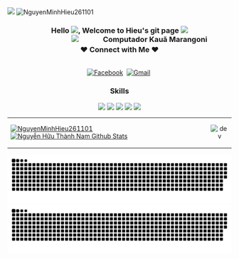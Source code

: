 <img src="https://s3-ap-southeast-1.amazonaws.com/kipalog.com/z14097j3qk_1_OF0xEMkWBv-69zvmNs6RDQ.gif" />
<img src="https://komarev.com/ghpvc/?username=NguyenMinhHieu261101&label=Số%20lượt%20truy%20cập%20trang&color=0e75b6&style=flat" alt="NguyenMinhHieu261101" />
<h3 align="center">Hello <img src="https://i.gifer.com/origin/f9/f90fc85cf18e351c565692dcb1c0feeb_w200.gif" width="36" />, Welcome to Hieu's git page 
<img src="https://camo.githubusercontent.com/e8e7b06ecf583bc040eb60e44eb5b8e0ecc5421320a92929ce21522dbc34c891/68747470733a2f2f6d656469612e67697068792e636f6d2f6d656469612f6876524a434c467a6361737252346961377a2f67697068792e676966" width="25px" data-canonical-src="https://media.giphy.com/media/hvRJCLFzcasrR4ia7z/giphy.gif" style="max-width: 100%;">
<img src="https://raw.githubusercontent.com/TheDudeThatCode/TheDudeThatCode/master/Assets/Developer.gif" width="360px" align="right" alt="Computador Kauã Marangoni" style="max-width: 100%;"></a></h3>

<h3 align="center">❤️ Connect with Me ❤️</h3>
<p align="center">
<br>
  <a href="https://www.facebook.com/hieucun261101/"><img src="https://img.shields.io/badge/Facebook-1877F2?style=for-the-badge&logo=facebook&logoColor=white" alt="Facebook"/></a>&nbsp;
<a href="mailto:nguyenminhhieu261101@gmail.com?subject=Hola%20Jiji"><img src="https://img.shields.io/badge/gmail-%23D14836.svg?&style=for-the-badge&logo=gmail&logoColor=white" alt="Gmail"/></a>&nbsp;
</p>
                                                                                    
<h3 align="center">Skills</h3>
<p align="center">
 
  <img src="https://img.icons8.com/color/48/000000/mysql-logo.png"/>
  <img src="https://img.icons8.com/color/48/000000/git.png" />
  <img src="https://img.icons8.com/color/48/000000/javascript.png"/>
  <img src="https://img.icons8.com/color/48/000000/visual-studio-code-2019.png"/>
  <img src="https://img.icons8.com/color/48/000000/visual-studio-2019.png"/>
</p>

<table style="width:100%;">
  <tr>
    <td>
      <a target="_blank" rel="noopener noreferrer" href="https://github-readme-stats.vercel.app/api/top-langs/?username=NguyenMinhHieu261101&layout=compact&theme=chartreuse-dark"><img width="100%" src="https://github-readme-stats.vercel.app/api/top-langs/?username=NguyenMinhHieu261101&layout=compact&theme=chartreuse-dark" alt="NguyenMinhHieu261101" style="max-width: 100%;"></a>
      <a target="_blank" rel="noopener noreferrer" href="https://github-readme-stats.vercel.app/api?username=NguyenMinhHieu261101&amp;show_icons=true&amp;theme=chartreuse-dark&amp;hide_border=true"><img width="100%"  alt="Nguyễn Hữu Thành Nam Github Stats" src="https://github-readme-stats.vercel.app/api?username=NguyenMinhHieu261101&amp;show_icons=true&amp;theme=chartreuse-dark" style="max-width: 240%;">
<!--       <img src="https://github-readme-stats.vercel.app/api/top-langs/?username=NguyenMinhHieu261101&layout=compact" alt="NguyenMinhHieu261101" width="100%"/>
      <img src="https://github-readme-stats.vercel.app/api?username=NguyenMinhHieu261101&theme=dark&show_icons=true" alt="NguyenMinhHieu261101" width="100%"/> -->
    </td>
    <td>
      <p align="center"> 
        <img src="https://cdn.dribbble.com/users/1059583/screenshots/4171367/coding-freak.gif" alt="dev" width="100%"/>
      </p>
    </td>
  </tr>
</table>

![github contribution grid snake animation](https://raw.githubusercontent.com/itsmeshibintmz/itsmeshibintmz/8c4c442a1c6a6c7b963e5d473e5aec52c42b5ea3/github-contribution-grid-snake-sissa.svg#gh-dark-mode-only)
![github contribution grid snake animation](https://raw.githubusercontent.com/itsmeshibintmz/itsmeshibintmz/8c4c442a1c6a6c7b963e5d473e5aec52c42b5ea3/github-contribution-grid-snake-sissa-white.svg#gh-light-mode-only)
